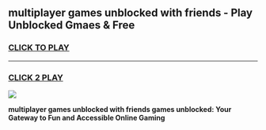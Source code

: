 
## multiplayer games unblocked with friends - Play Unblocked Gmaes & Free
<h3>
<a href="https://premium.freeplayer.one?title=multiplayer_games_unblocked_with_friends&ref=20F">CLICK TO PLAY</a></h3>
<hr>

<h3>
<a href="https://premium.freeplayer.one?title=multiplayer_games_unblocked_with_friends&ref=20F">CLICK 2 PLAY</a>
  
</h3>

<a href="https://premium.freeplayer.one?title=multiplayer_games_unblocked_with_friends&ref=20F/"><img src="https://clearcache.store/games.png"></a>


**multiplayer games unblocked with friends games unblocked: Your Gateway to Fun and Accessible Online Gaming**
